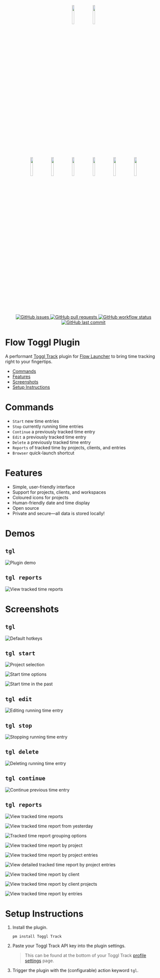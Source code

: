 <div align="center">
   <img src="assets/header/flow.png" width="12.5%">
   <img src="assets/header/toggl.png" width="12.5%">
   <br>
   <img src="assets/start.png" width="12.5%">
   <img src="assets/stop.png" width="12.5%">
   <img src="assets/continue.png" width="12.5%">
   <img src="assets/edit.png" width="12.5%">
   <img src="assets/delete.png" width="12.5%">
   <img src="assets/reports.png" width="12.5%">
   <br>
   <br>
   <div>
      <a href="https://github.com/JamesNZL/flow-toggl-plugin/issues">
         <img src="https://img.shields.io/github/issues/jamesnzl/flow-toggl-plugin" alt="GitHub issues">
      </a>
      <a href="https://github.com/JamesNZL/flow-toggl-plugin/pulls">
         <img src="https://img.shields.io/github/issues-pr/jamesnzl/flow-toggl-plugin" alt="GitHub pull requests">
      </a>
      <a href="https://github.com/JamesNZL/flow-toggl-plugin/actions/workflows/release.yml">
         <img src="https://img.shields.io/github/actions/workflow/status/jamesnzl/flow-toggl-plugin/release.yml?branch=main" alt="GitHub workflow status">
      </a>
      <a href="https://github.com/JamesNZL/flow-toggl-plugin/commits">
         <img src="https://img.shields.io/github/last-commit/jamesnzl/flow-toggl-plugin" alt="GitHub last commit">
      </a>
   </div>
</div>

# Flow Toggl Plugin

A performant [Toggl Track](https://track.toggl.com/timer) plugin for [Flow Launcher](https://flowlauncher.com/) to bring time tracking right to your fingertips.

- [Commands](#commands)
- [Features](#features)
- [Screenshots](#screenshots)
- [Setup Instructions](#setup-instructions)

# Commands

- `Start` new time entries
- `Stop` currently running time entries
- `Continue` a previously tracked time entry
- `Edit` a previously tracked time entry
- `Delete` a previously tracked time entry 
- `Reports` of tracked time by projects, clients, and entries
- `Browser` quick-launch shortcut

# Features

- Simple, user-friendly interface
- Support for projects, clients, and workspaces
- Coloured icons for projects
- Human-friendly date and time display
- Open source
- Private and secure—all data is stored locally!

# Demos

## `tgl`
![Plugin demo](./assets/demos/tgl.gif)

## `tgl reports`
![View tracked time reports](./assets/demos/reports.gif)

# Screenshots

## `tgl`
![Default hotkeys](./assets/screenshots/default.jpg)

## `tgl start`
![Project selection](./assets/screenshots/start.jpg)

![Start time options](./assets/screenshots/start-options.jpg)

![Start time in the past](./assets/screenshots/start-past.jpg)

## `tgl edit`
![Editing running time entry](./assets/screenshots/edit.jpg)

## `tgl stop`
![Stopping running time entry](./assets/screenshots/stop.jpg)

## `tgl delete`
![Deleting running time entry](./assets/screenshots/delete.jpg)

## `tgl continue`
![Continue previous time entry](./assets/screenshots/continue.jpg)

## `tgl reports`
![View tracked time reports](./assets/screenshots/reports.jpg)

![View tracked time report from yesterday](./assets/screenshots/reports-yesterday.jpg)

![Tracked time report grouping options](./assets/screenshots/reports-groupings.jpg)

![View tracked time report by project](./assets/screenshots/reports-projects.jpg)

![View tracked time report by project entries](./assets/screenshots/reports-projects-entries.jpg)

![View detailed tracked time report by project entries](./assets/screenshots/reports-projects-entries-detailed.jpg)

![View tracked time report by client](./assets/screenshots/reports-clients.jpg)

![View tracked time report by client projects](./assets/screenshots/reports-clients-projects.jpg)

![View tracked time report by entries](./assets/screenshots/reports-entries.jpg)

# Setup Instructions

1. Install the plugin.
    ```
    pm install Toggl Track
    ```

2. Paste your Toggl Track API key into the plugin settings.
    > This can be found at the bottom of your Toggl Track [profile settings](https://track.toggl.com/profile) page.

3. Trigger the plugin with the (configurable) action keyword `tgl`.
